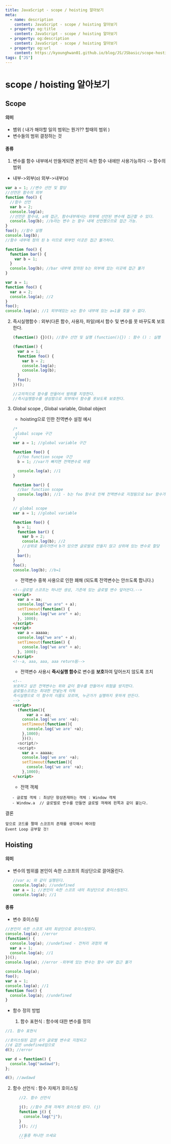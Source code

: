 ```yaml
---
title: JavaScript - scope / hoisting 알아보기
meta:
  - name: description
    content: JavaScript - scope / hoisting 알아보기
  - property: og:title
    content: JavaScript - scope / hoisting 알아보기
  - property: og:description
    content: JavaScript - scope / hoisting 알아보기
  - property: og:url
    content: https://kyounghwan01.github.io/blog/JS/JSbasic/scope-hosting/
tags: ["JS"]
---
```


# scope / hoisting 알아보기

## Scope

#### 의미

- 볌위 ( 내가 해야할 일의 범위는 뭔가?? 할때의 범위 )
- 변수들의 범위 결정하는 것

#### 종류

1. 변수를 함수 내부에서 만들게되면 본인이 속한 함수 내에만 사용가능하다 -> 함수의 범위

- 내부->외부(o) 외부->내부(x)

```js
var a = 1; //변수 선언 및 할당
//선언은 함수의 외부
function foo() {
  //함수 선언
  var b = 2;
  console.log(a);
  //선언은 함수내, a에 접근, 함수내부에서는 외부에 선언된 변수에 접근할 수 있다.
  console.log(b); //b라는 변수 는 함수 내에 선언했으므로 접근 가능.
}
foo(); //함수 실행
console.log(b);
//함수 내부에 정의 된 b 이므로 외부인 이곳은 접근 불가하다.
```

```js
function foo() {
  function bar() {
    var b = 1;
  }
  console.log(b); //bar 내부에 정의된 b는 외부에 있는 이곳에 접근 불가
}
```

```js
var a = 1;
function foo() {
  var a = 2;
  console.log(a); //2
}
foo();
console.log(a); //1 외부에있는 a는 함수 내부에 있는 a=1을 찾을 수 없다.
```

2. 즉시실행함수 : 외부(다른 함수, 사용자, 파일)에서 함수 및 변수를 못 바꾸도록 보호한다.

   ```js
   (function() {})(); //함수 선언 및 실행 (function(){}) : 함수 () : 실행

   (function() {
     var a = 1;
     function foo() {
       var b = 2;
       console.log(a);
       console.log(b);
     }
     foo();
   })();

   //고의적으로 함수를 만들어서 범위를 지정한다.
   //즉시실행함수를 생성함으로 외부에서 함수를 못보도록 보호한다.
   ```

3. Global scope , Global variable, Global object

   - hoisting으로 인한 전역변수 설정 예시

   ```js
   /* 
   	global scope 구간
   */
   var a = 1; //global variable 구간

   function foo() {
     //foo function scope 구간
     b = 1; //var가 빠지면 전역변수로 바뀜

     console.log(a); //1
   }

   function bar() {
     //bar function scope
     console.log(b); //1 - b는 foo 함수로 인해 전역변수로 지정됨으로 bar 함수가 사용 가능.
   }
   ```

   ```js
   // global scope
   var a = 1; //global variable

   function foo() {
     b = 1;
     function bar() {
       var b = 2;
       console.log(b); //2
       //상위로 올라가면서 b가 있으면 글로벌로 만들지 않고 상위에 있는 변수로 할당
     }
     bar();
   }
   foo();
   console.log(b); //b=1
   ```

   - 전역변수 중복 사용으로 인한 폐해 (되도록 전역변수는 안쓰도록 합니다.)

   ```html
   <!--글로벌 스코프는 하나만 생성, 기존에 있는 글로벌 변수 덮어쓴다.-->
   <script>
     var a = aa;
     console.log("we are" + a);
     setTimeout(function() {
       console.log("we are" + a);
     }, 1000);
   </script>
   <script>
     var a = aaaaa;
     console.log("we are" + a);
     setTimeout(function() {
       console.log("we are" + a);
     }, 1000);
   </script>
   <!--a, aaa, aaa, aaa return됨-->
   ```

   - 전역변수 사용시 **즉시실행 함수**로 변수를 **보호**하여 덮어쓰지 않도록 조치

   ```html
   <!--
   보호하고 싶은 전역변수는 위와 같이 함수를 만들어서 위험을 방지한다. 
   글로벌스코프는 최대한 안넣는게 이득 
   즉시실행으로 이 함수의 이름도 모르며, 누군가가 실행하지 못하게 만든다. 
   -->
   <script>
     (function(){
         var a = aa;
       console.log('we are' +a);
       setTimeout(function(){
         console.log('we are' +a);
       },1000);
       })();
     <script/>
     <script>
       var a = aaaaa;
       console.log('we are' +a);
       setTimeout(function(){
         console.log('we are' +a);
       },1000);
   </script>
   ```

   - 전역 객체

```
   - 글로벌 객체 : 최상단 항상존재하는 객체 : Window 객체
   - Window.a  // 글로벌로 변수를 만들면 글로벌 객체에 왼쪽과 같이 붙는다.
```

결론

```
앞으로 코드를 짤때 스코프의 존재를 생각해서 짜야함
Event Loop 공부할 것!
```

## Hoisting

#### 의미

- 변수의 범위를 본인이 속한 스코프의 최상단으로 끌어올린다.

  ```js
  //var a; 와 같이 실행된다.
  console.log(a); //undefined
  var a = 1; //본인이 속한 스코프 내의 최상단으로 호이스팅된다.
  console.log(a); //1
  ```

#### 종류

- 변수 호이스팅

```js
//본인이 속한 스코프 내의 최상단으로 호이스팅된다.
console.log(a); //error
(function() {
  console.log(a); //undefined - 전처리 과정의 예
  var a = 1;
  console.log(a); //1
})();
console.log(a); //error -외부에 있는 변수는 함수 내부 접근 불가
```

```js
console.log(a);
foo();
var a = 1;
console.log(a); //1
function foo() {
  console.log(a); //undefined
}
```

- 함수 정의 방법

  1. 함수 표현식 : 함수에 대한 변수를 정의

```js
//1. 함수 표현식

//호이스팅된 값은 d가 글로벌 변수로 지정되고
//d 값은 undefined임으로
d(); //error

var d = function() {
  console.log("awdawd");
};

d(); //awdawd
```

2.  함수 선언식 : 함수 자체가 호이스팅

````js
      //2. 함수 선언식

      j(); //함수 존재 자체가 호이스팅 된다. (j)
      function j() {
        console.log("j");
      }
      j(); //j

      //둘중 하나만 쓰세요
      ```
````

<TagLinks />

<Comment />
